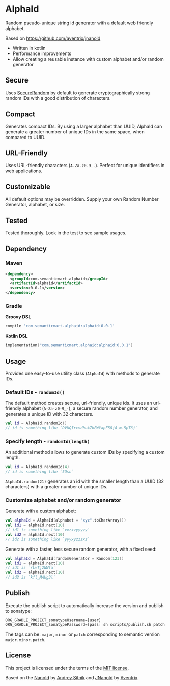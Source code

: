 # AlphaId

Random pseudo-unique string id generator with a default web friendly alphabet.

Based on https://github.com/aventrix/jnanoid
- Written in kotlin
- Performance improvements
- Allow creating a reusable instance with custom alphabet and/or random generator


## Secure

Uses [SecureRandom](https://docs.oracle.com/javase/7/docs/api/java/security/SecureRandom.html) by 
default to generate cryptographically strong random IDs with a good distribution of characters.


## Compact

Generates compact IDs. By using a larger alphabet than UUID, AlphaId can generate a greater number of unique 
IDs in the same space, when compared to UUID.


## URL-Friendly

Uses URL-friendly characters (`A-Za-z0-9_-`). Perfect for unique identifiers in web applications.


## Customizable

All default options may be overridden. Supply your own Random Number Generator, alphabet, or size.


## Tested

Tested thoroughly. Look in the test to see sample usages.


## Dependency


### Maven

```xml
<dependency>
  <groupId>com.semanticmart.alphaid</groupId>
  <artifactId>alphaid</artifactId>
  <version>0.0.1</version>
</dependency>
```


### Gradle

**Groovy DSL**

```groovy
compile 'com.semanticmart.alphaid:alphaid:0.0.1'
```

**Kotlin DSL**
```kotlin
implementation("com.semanticmart.alphaid:alphaid:0.0.1")
```


## Usage

Provides one easy-to-use utility class (`AlphaId`) with methods to generate IDs.


### Default IDs - `randomId()`

The default method creates secure, url-friendly, unique ids. It uses an url-friendly alphabet (`A-Za-z0-9_-`), 
a secure random number generator, and generates a unique ID with 32 characters.

```kotlin
val id = AlphaId.randomId()
// id is something like `DVUQIrcvdhuAZhEWYapF58j4_m-5pT6j`
```


### Specify length - `randomId(length)`

An additional method allows to generate custom IDs by specifying a custom length.

```kotlin
val id = AlphaId.randomId(4)
// id is something like `5Osn`
```

`AlphaId.random(21)` generates an id with the smaller length than a UUID (32 characters) with a greater number of 
unique IDs.


### Customize alphabet and/or random generator

Generate with a custom alphabet:

```kotlin
val alphaId = AlphaId(alphabet = "xyz".toCharArray())
val id1 = alphaId.next(10)
// id1 is something like `xxzxzyyyzy`
val id2 = alphaId.next(10)
// id2 is something like `yyyxyzzzxz`
```

Generate with a faster, less secure random generator, with a fixed seed:
```kotlin
val alphaId = AlphaId(randomGenerator = Random(123))
val id1 = alphaId.next(10)
// id1 is `rLvTj2WWfa`
val id2 = alphaId.next(10)
// id2 is `kfl_MAUg3l`
```

## Publish

Execute the publish script to automatically increase the version and publish to sonatype:

`ORG_GRADLE_PROJECT_sonatypeUsername=[user] ORG_GRADLE_PROJECT_sonatypePassword=[pass] sh scripts/publish.sh patch`

The tags can be: `major`, `minor` or `patch` corresponding to semantic version `major.minor.patch`.   

## License

This project is licensed under the terms of the [MIT license](./LICENSE).

Based on the [NanoId](https://github.com/ai/nanoid) by [Andrey Sitnik](https://github.com/ai/) and 
[JNanoId](https://github.com/aventrix/jnanoid) by [Aventrix](https://github.com/aventrix).
